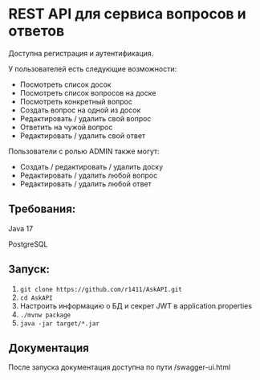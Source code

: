 # REST API для сервиса вопросов и ответов

Доступна регистрация и аутентификация.

У пользователей есть следующие возможности:
* Посмотреть список досок
* Посмотреть список вопросов на доске
* Посмотреть конкретный вопрос
* Создать вопрос на одной из досок
* Редактировать / удалить свой вопрос
* Ответить на чужой вопрос
* Редактировать / удалить свой ответ

Пользователи с ролью ADMIN также могут:
* Создать / редактировать / удалить доску
* Редактировать / удалить любой вопрос
* Редактировать / удалить любой ответ

## Требования:
Java 17

PostgreSQL

## Запуск:
1) ```git clone https://github.com/r1411/AskAPI.git```
2) ```cd AskAPI```
3) Настроить информацию о БД и секрет JWT в application.properties 
4) ```./mvnw package```
5) ```java -jar target/*.jar```

## Документация
После запуска документация доступна по пути /swagger-ui.html
